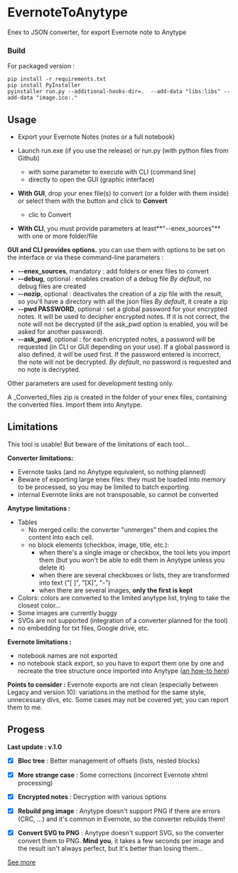 # EvernoteToAnytype
Enex to JSON converter, for export Evernote note to Anytype

### Build
For packaged version :
```
pip install -r requirements.txt
pip install PyInstaller 
pyinstaller run.py --additional-hooks-dir=.  --add-data "libs:libs" --add-data "image.ico:."
```


## Usage
- Export your Evernote Notes (notes or a full notebook)
- Launch run.exe (if you use the release) or run.py (with python files from Github)
    - with some parameter to execute with CLI (command line)
    - directly to open the GUI (graphic interface) 

- **With GUI**,  drop your enex file(s) to convert (or a folder with them inside) or select them with the button and click to **Convert**
    - clic to Convert

- **With CLI**, you must provide parameters at least**"--enex_sources"** with one or more folder/file

**GUI and CLI provides options.**
you can use them with options to be set on the interface or via these command-line parameters :
- **--enex_sources**, mandatory : add folders or enex files to convert
- **--debug**, optional : enables creation of a debug file
*By default*, no debug files are created
- **--nozip**, optional : deactivates the creation of a zip file with the result, so you'll have a directory with all the json files
*By default*, it create a zip
- **--pwd PASSWORD**, optional : set a global password for your encrypted notes.
It will be used to decipher encrypted notes. If it is not correct, the note will not be decrypted (if the ask_pwd option is enabled, you will be asked for another password).
- **--ask_pwd**, optional : for each encrypted notes, a password will be requested (in CLI or GUI depending on your use). 
If a global password is also defined, it will be used first.
If the password entered is incorrect, the note will not be decrypted.
*By default*, no password is requested and no note is decrypted.

Other parameters are used for development testing only.

A _Converted_files zip is created in the folder of your enex files, containing the converted files. Import them into Anytype.

## Limitations
This tool is usable!
But beware of the limitations of each tool...

**Converter limitations:** 
- Evernote tasks (and no Anytype equivalent, so nothing planned)
- Beware of exporting large enex files: they must be loaded into memory to be processed, so you may be limited to batch exporting.
- internal Evernote links are not transposable, so cannot be converted

**Anytype limitations :** 
- Tables
    - No merged cells: the converter "unmerges" them and copies the content into each cell.
    - no block elements (checkbox, image, title, etc.):
        - when there's a single image or checkbox, the tool lets you import them (but you won't be able to edit them in Anytype unless you delete it)
        - when there are several checkboxes or lists, they are transformed into text ("[ ]", "[X]", "-")
        - when there are several images, **only the first is kept**
- Colors: colors are converted to the limited anytype list, trying to take the closest color...
- Some images are currently buggy
- SVGs are not supported (integration of a converter planned for the tool)
- no embedding for txt files, Google drive, etc.

**Evernote limitations :** 
- notebook names are not exported
- no notebook stack export, so you have to export them one by one and recreate the tree structure once imported into Anytype ([an how-to here](https://community.anytype.io/t/recreate-your-evernote-environment-in-anytype/21206))


**Points to consider :**
Evernote exports are not clean (especially between Legacy and version 10): variations in the method for the same style, unnecessary divs, etc.
Some cases may not be covered yet; you can report them to me.


## Progess
**Last update : v.1.0** 
- [x] **Bloc tree** : Better management of offsets (lists, nested blocks)
- [x] **More strange case**  : Some corrections (incorrect Evernote xhtml processing)
- [x] **Encrypted notes**  : Decryption with various options
- [x] **Rebuild png image**  : Anytype doesn't support PNG if there are errors (CRC, ...) and it's common in Evernote, so the converter rebuilds them!
- [x] **Convert SVG to PNG** : Anytype doesn't support SVG, so the converter convert them to PNG. **Mind you**, it takes a few seconds per image and the result isn't always perfect, but it's better than losing them... 




[See more](./docs/history.md)


